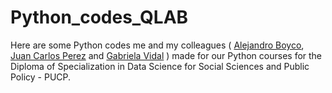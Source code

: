 # Python_codes_QLAB
Here are some Python codes me and my colleagues ( [Alejandro Boyco](https://github.com/ABoyco), [Juan Carlos Perez](https://github.com/juanca-pg) and [Gabriela Vidal](https://github.com/G2800) ) made for our Python courses for the Diploma of Specialization in Data Science for Social Sciences and Public Policy - PUCP.
